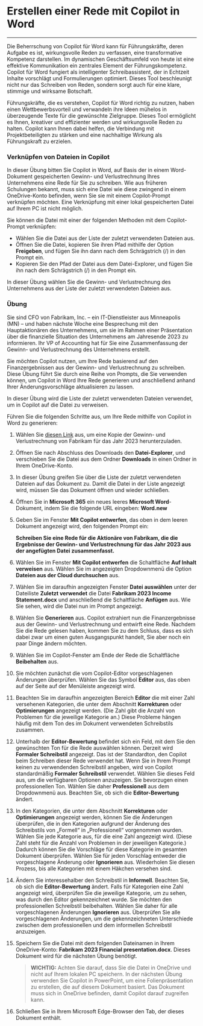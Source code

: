 
# Erstellen einer Rede mit Copilot in Word
---
Die Beherrschung von Copilot für Word kann für Führungskräfte, deren Aufgabe es ist, wirkungsvolle Reden zu verfassen, eine transformative Kompetenz darstellen. Im dynamischen Geschäftsumfeld von heute ist eine effektive Kommunikation ein zentrales Element der Führungskompetenz. Copilot für Word fungiert als intelligenter Schreibassistent, der in Echtzeit Inhalte vorschlägt und Formulierungen optimiert. Dieses Tool beschleunigt nicht nur das Schreiben von Reden, sondern sorgt auch für eine klare, stimmige und wirksame Botschaft.

Führungskräfte, die es verstehen, Copilot für Word richtig zu nutzen, haben einen Wettbewerbsvorteil und verwandeln ihre Ideen mühelos in überzeugende Texte für die gewünschte Zielgruppe. Dieses Tool ermöglicht es Ihnen, kreativer und effizienter werden und wirkungsvolle Reden zu halten. Copilot kann Ihnen dabei helfen, die Verbindung mit Projektbeteiligten zu stärken und eine nachhaltige Wirkung als Führungskraft zu erzielen.

### Verknüpfen von Dateien in Copilot

In dieser Übung bitten Sie Copilot in Word, auf Basis der in einem Word-Dokument gespeicherten Gewinn- und Verlustrechnung Ihres Unternehmens eine Rede für Sie zu schreiben. Wie aus früheren Schulungen bekannt, muss sich eine Datei wie diese zwingend in einem OneDrive-Konto befinden, wenn Sie sie mit einem Copilot-Prompt verknüpfen möchten. Eine Verknüpfung mit einer lokal gespeicherten Datei auf Ihrem PC ist nicht möglich.

Sie können die Datei mit einer der folgenden Methoden mit dem Copilot-Prompt verknüpfen:

 -  Wählen Sie die Datei aus der Liste der zuletzt verwendeten Dateien aus.
 -  Öffnen Sie die Datei, kopieren Sie ihren Pfad mithilfe der Option **Freigeben**, und fügen Sie ihn dann nach dem Schrägstrich (/) in den Prompt ein.
 -  Kopieren Sie den Pfad der Datei aus dem Datei-Explorer, und fügen Sie ihn nach dem Schrägstrich (/) in den Prompt ein.

In dieser Übung wählen Sie die Gewinn- und Verlustrechnung des Unternehmens aus der Liste der zuletzt verwendeten Dateien aus.

### Übung

Sie sind CFO von Fabrikam, Inc. – ein IT-Dienstleister aus Minneapolis (MN) – und haben nächste Woche eine Besprechung mit den Hauptaktionären des Unternehmens, um sie im Rahmen einer Präsentation über die finanzielle Situation des Unternehmens am Jahresende 2023 zu informieren. Ihr VP of Accounting hat für Sie eine Zusammenfassung der Gewinn- und Verlustrechnung des Unternehmens erstellt.

Sie möchten Copilot nutzen, um Ihre Rede basierend auf den Finanzergebnissen aus der Gewinn- und Verlustrechnung zu schreiben. Diese Übung führt Sie durch eine Reihe von Prompts, die Sie verwenden können, um Copilot in Word Ihre Rede generieren und anschließend anhand Ihrer Änderungsvorschläge aktualisieren zu lassen.

In dieser Übung wird die Liste der zuletzt verwendeten Dateien verwendet, um in Copilot auf die Datei zu verweisen.

Führen Sie die folgenden Schritte aus, um Ihre Rede mithilfe von Copilot in Word zu generieren:

1.  Wählen Sie [diesen Link](https://go.microsoft.com/fwlink/?linkid=2268823) aus, um eine Kopie der Gewinn- und Verlustrechnung von Fabrikam für das Jahr 2023 herunterzuladen.
2.  Öffnen Sie nach Abschluss des Downloads den **Datei-Explorer**, und verschieben Sie die Datei aus dem Ordner **Downloads** in einen Ordner in Ihrem OneDrive-Konto.
3.  In dieser Übung greifen Sie über die Liste der zuletzt verwendeten Dateien auf das Dokument zu. Damit die Datei in der Liste angezeigt wird, müssen Sie das Dokument öffnen und wieder schließen.
4.  Öffnen Sie in **Microsoft 365** ein neues leeres **Microsoft Word**-Dokument, indem Sie die folgende URL eingeben: **Word.new** 
5.  Geben Sie im Fenster **Mit Copilot entwerfen**, das oben in dem leeren Dokument angezeigt wird, den folgenden Prompt ein:
    
    **Schreiben Sie eine Rede für die Aktionäre von Fabrikam, die die Ergebnisse der Gewinn- und Verlustrechnung für das Jahr 2023 aus der angefügten Datei zusammenfasst.**
6.  Wählen Sie im Fenster **Mit Copilot entwerfen** die Schaltfläche **Auf Inhalt verweisen** aus. Wählen Sie im angezeigten Dropdownmenü die Option **Dateien aus der Cloud durchsuchen** aus.
7.  Wählen Sie im daraufhin angezeigten Fenster **Datei auswählen** unter der Dateiliste **Zuletzt verwendet** die Datei **Fabrikam 2023 Income Statement.docx** und anschließend die Schaltfläche **Anfügen** aus. Wie Sie sehen, wird die Datei nun im Prompt angezeigt.
8.  Wählen Sie **Generieren** aus. Copilot extrahiert nun die Finanzergebnisse aus der Gewinn- und Verlustrechnung und entwirft eine Rede. Nachdem Sie die Rede gelesen haben, kommen Sie zu dem Schluss, dass es sich dabei zwar um einen guten Ausgangspunkt handelt, Sie aber noch ein paar Dinge ändern möchten.
9.  Wählen Sie im Copilot-Fenster am Ende der Rede die Schaltfläche **Beibehalten** aus.
10. Sie möchten zunächst die vom Copilot-Editor vorgeschlagenen Änderungen überprüfen. Wählen Sie das Symbol **Editor** aus, das oben auf der Seite auf der Menüleiste angezeigt wird.
11. Beachten Sie im daraufhin angezeigten Bereich **Editor** die mit einer Zahl versehenen Kategorien, die unter dem Abschnitt **Korrekturen** oder **Optimierungen** angezeigt werden. (Die Zahl gibt die Anzahl von Problemen für die jeweilige Kategorie an.) Diese Probleme hängen häufig mit dem Ton des im Dokument verwendeten Schreibstils zusammen.
12. Unterhalb der **Editor-Bewertung** befindet sich ein Feld, mit dem Sie den gewünschten Ton für die Rede auswählen können. Derzeit wird **Formaler Schreibstil** angezeigt. Das ist der Standardton, den Copilot beim Schreiben dieser Rede verwendet hat. Wenn Sie in Ihrem Prompt keinen zu verwendenden Schreibstil angeben, wird von Copilot standardmäßig **Formaler Schreibstil** verwendet. Wählen Sie dieses Feld aus, um die verfügbaren Optionen anzuzeigen. Sie bevorzugen einen professionellen Ton. Wählen Sie daher **Professionell** aus dem Dropdownmenü aus. Beachten Sie, ob sich die **Editor-Bewertung** ändert.
13. In den Kategorien, die unter dem Abschnitt **Korrekturen** oder **Optimierungen** angezeigt werden, können Sie die Änderungen überprüfen, die in den Kategorien aufgrund der Änderung des Schreibstils von „Formell“ in „Professionell“ vorgenommen wurden. Wählen Sie jede Kategorie aus, für die eine Zahl angezeigt wird. (Diese Zahl steht für die Anzahl von Problemen in der jeweiligen Kategorie.) Dadurch können Sie die Vorschläge für diese Kategorie im gesamten Dokument überprüfen. Wählen Sie für jeden Vorschlag entweder die vorgeschlagene Änderung oder **Ignorieren** aus. Wiederholen Sie diesen Prozess, bis alle Kategorien mit einem Häkchen versehen sind.
14. Ändern Sie interessehalber den Schreibstil in **Informell**. Beachten Sie, ob sich die **Editor-Bewertung** ändert. Falls für Kategorien eine Zahl angezeigt wird, überprüfen Sie die jeweilige Kategorie, um zu sehen, was durch den Editor gekennzeichnet wurde. Sie möchten den professionellen Schreibstil beibehalten. Wählen Sie daher für alle vorgeschlagenen Änderungen **Ignorieren** aus. Überprüfen Sie alle vorgeschlagenen Änderungen, um die gekennzeichneten Unterschiede zwischen dem professionellen und dem informellen Schreibstil anzuzeigen.
15. Speichern Sie die Datei mit dem folgenden Dateinamen in Ihrem OneDrive-Konto: **Fabrikam 2023 Financial presentation.docx**. Dieses Dokument wird für die nächsten Übung benötigt.
    
    > **WICHTIG:** Achten Sie darauf, dass Sie die Datei in OneDrive und nicht auf Ihrem lokalen PC speichern. In der nächsten Übung verwenden Sie Copilot in PowerPoint, um eine Folienpräsentation zu erstellen, die auf diesem Dokument basiert. Das Dokument muss sich in OneDrive befinden, damit Copilot darauf zugreifen kann.
16. Schließen Sie in Ihrem Microsoft Edge-Browser den Tab, der dieses Dokument enthält.
